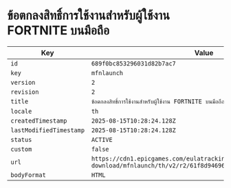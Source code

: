 # ข้อตกลงสิทธิ์การใช้งานสําหรับผู้ใช้งาน FORTNITE บนมือถือ

| Key | Value |
| --- | ----- |
| `id` | `689f0bc853296031d82b7ac7` |
| `key` | `mfnlaunch` |
| `version` | `2` |
| `revision` | `2` |
| `title` | `ข้อตกลงสิทธิ์การใช้งานสําหรับผู้ใช้งาน FORTNITE บนมือถือ` |
| `locale` | `th` |
| `createdTimestamp` | `2025-08-15T10:28:24.128Z` |
| `lastModifiedTimestamp` | `2025-08-15T10:28:24.128Z` |
| `status` | `ACTIVE` |
| `custom` | `false` |
| `url` | `https://cdn1.epicgames.com/eulatracking-download/mfnlaunch/th/v2/r2/61f8d9469659348ca27976478d156398.pdf` |
| `bodyFormat` | `HTML` |
